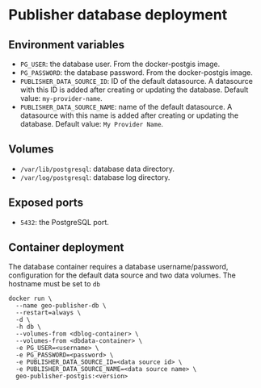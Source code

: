 # Publisher database deployment

## Environment variables

- ``PG_USER``: the database user. From the docker-postgis image.
- ``PG_PASSWORD``: the database password. From the docker-postgis image.
- ``PUBLISHER_DATA_SOURCE_ID``: ID of the default datasource. A datasource with this ID is added after creating or updating the database. Default value: ``my-provider-name``.
- ``PUBLISHER_DATA_SOURCE_NAME``: name of the default datasource. A datasource with this name is added after creating or updating the database. Default value: ``My Provider Name``.

## Volumes

- ``/var/lib/postgresql``: database data directory.
- ``/var/log/postgresql``: database log directory.

## Exposed ports

- ``5432``: the PostgreSQL port.

## Container deployment

The database container requires a database username/password, configuration for the default data source and two data volumes.
The hostname must be set to ``db``

```
docker run \
  --name geo-publisher-db \
  --restart=always \
  -d \
  -h db \
  --volumes-from <dblog-container> \
  --volumes-from <dbdata-container> \
  -e PG_USER=<username> \
  -e PG_PASSWORD=<password> \
  -e PUBLISHER_DATA_SOURCE_ID=<data source id> \
  -e PUBLISHER_DATA_SOURCE_NAME=<data source name> \
  geo-publisher-postgis:<version>
```